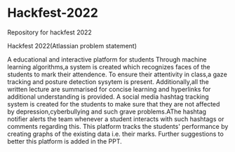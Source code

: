 # Hackfest-2022
Repository for hackfest 2022



Hackfest 2022(Atlassian problem statement)



A educational and interactive platform for students 
Through machine learning algorithms,a system is created which recognizes faces of the students to mark their attendence.
To ensure their attentivity in class,a gaze tracking and posture detection sysytem is present.
Additionally,all the written lecture are summarised for concise learning and hyperlinks for additional understanding is provided.
A social media hashtag tracking system is created for the students to make sure that they are not affected by depression,cyberbullying and such grave problems.AThe hashtag notifier alerts the team whenever a student interacts with such hashtags or comments regarding this.
This platform tracks the students' performance by creating graphs of the existing data i.e. their marks.
Further suggestions to better this platform is added in the PPT.
